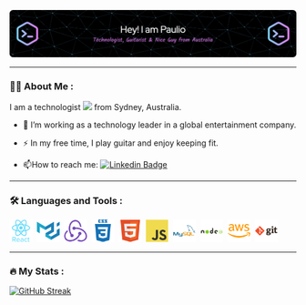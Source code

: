 ![Header](github-header-image.png)

---

### :man_technologist: About Me :

 I am a technologist  <img src="https://media.giphy.com/media/WUlplcMpOCEmTGBtBW/giphy.gif" width="30"> from Sydney, Australia.
 
 - :telescope: I’m working as a technology leader in a global entertainment company.

- :zap: In my free time, I play guitar and enjoy keeping fit.

- :mailbox:How to reach me:  [![Linkedin Badge](https://img.shields.io/badge/-paulio-blue?style=flat&logo=Linkedin&logoColor=white)](https://www.linkedin.com/in/pauliosouthall/)

---

### :hammer_and_wrench: Languages and Tools :

<div>
    <img src="https://github.com/devicons/devicon/blob/master/icons/react/react-original-wordmark.svg" title="React" alt="React" width="40" height="40"/>&nbsp;
  <img src="https://github.com/devicons/devicon/blob/master/icons/materialui/materialui-original.svg" title="Material UI" alt="Material UI" width="40" height="40"/>&nbsp;
  <img src="https://github.com/devicons/devicon/blob/master/icons/redux/redux-original.svg" title="Redux" alt="Redux " width="40" height="40"/>&nbsp;
  <img src="https://github.com/devicons/devicon/blob/master/icons/css3/css3-plain-wordmark.svg"  title="CSS3" alt="CSS" width="40" height="40"/>&nbsp;
  <img src="https://github.com/devicons/devicon/blob/master/icons/html5/html5-original.svg" title="HTML5" alt="HTML" width="40" height="40"/>&nbsp;
  <img src="https://github.com/devicons/devicon/blob/master/icons/javascript/javascript-original.svg" title="JavaScript" alt="JavaScript" width="40" height="40"/>&nbsp;
    <img src="https://github.com/devicons/devicon/blob/master/icons/mysql/mysql-original-wordmark.svg" title="MySQL"  alt="MySQL" width="40" height="40"/>&nbsp;
  <img src="https://github.com/devicons/devicon/blob/master/icons/nodejs/nodejs-original-wordmark.svg" title="NodeJS" alt="NodeJS" width="40" height="40"/>&nbsp;
  <img src="https://github.com/devicons/devicon/blob/master/icons/amazonwebservices/amazonwebservices-plain-wordmark.svg" title="AWS" alt="AWS" width="40" height="40"/>&nbsp;
  <img src="https://github.com/devicons/devicon/blob/master/icons/git/git-original-wordmark.svg" title="Git" **alt="Git" width="40" height="40"/>
</div>


---

### :fire: My Stats :

[![GitHub Streak](https://streak-stats.demolab.com?user=paulio112&theme=dark&mode=weekly)](https://git.io/streak-stats)

<!--
[![Top Langs](https://github-readme-stats.vercel.app/api/top-langs/?username=paulio112&layout=compact&theme=vision-friendly-dark)](https://github.com/anuraghazra/github-readme-stats)
-->
